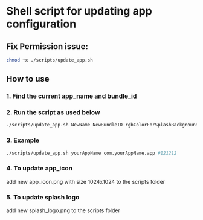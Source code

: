 # Shell script for updating app configuration

## Fix Permission issue:
```sh
chmod +x ./scripts/update_app.sh 
```

## How to use 
### 1. Find the current app_name and bundle_id

### 2. Run the script as used below

```sh
./scripts/update_app.sh NewName NewBundleID rgbColorForSplashBackground
```

### 3. Example

```sh
./scripts/update_app.sh yourAppName com.yourAppName.app #121212
```

### 4. To update app_icon
add new app_icon.png with size 1024x1024 to the scripts folder

### 5. To update splash logo
add new splash_logo.png to the scripts folder
